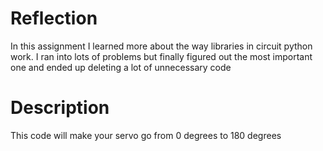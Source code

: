 # Reflection
In this assignment I learned more about the way libraries in circuit python work. I ran into lots of problems but finally figured out the most important one and ended up deleting 
a lot of unnecessary code
# Description
This code will make your servo go from 0 degrees to 180 degrees
